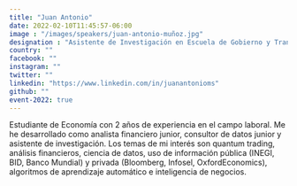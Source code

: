 ```yaml
---
title: "Juan Antonio"
date: 2022-02-10T11:45:57-06:00
image : "/images/speakers/juan-antonio-muñoz.jpg"
designation : "Asistente de Investigación en Escuela de Gobierno y Transformación Pública del Tecnologico de Monterrey"
country: ""
facebook: ""
instagram: ""
twitter: ""
linkedin: "https://www.linkedin.com/in/juanantonioms"
github: ""
event-2022: true
---
```


Estudiante de Economía con 2 años de experiencia en el campo laboral. Me he desarrollado como analista financiero junior, consultor de datos junior y asistente de investigación. Los temas de mi interés son quantum trading, análisis financieros, ciencia de datos, uso de información pública (INEGI, BID, Banco Mundial) y privada (Bloomberg, Infosel, OxfordEconomics), algoritmos de aprendizaje automático e inteligencia de negocios. 
